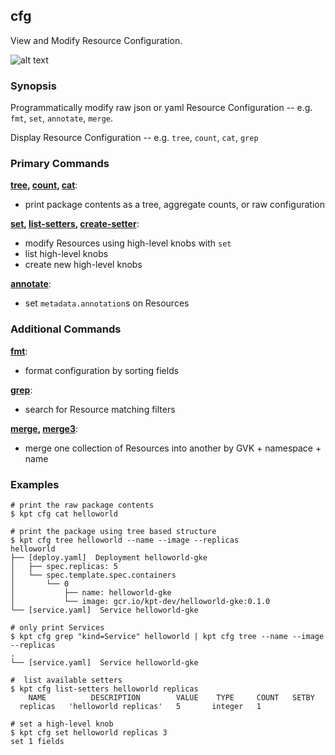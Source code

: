 ## cfg

View and Modify Resource Configuration.

![alt text][demo]

### Synopsis

Programmatically modify raw json or yaml Resource Configuration -- e.g. 
`fmt`, `set`, `annotate`, `merge`.

Display Resource Configuration -- e.g.
`tree`, `count`, `cat`, `grep`

### Primary Commands

**[tree](tree.md), [count](count.md), [cat](cat.md)**:
- print package contents as a tree, aggregate counts, or raw configuration

**[set](set.md), [list-setters](list-setters.md), [create-setter](create-setter.md)**:
- modify Resources using high-level knobs with `set`
- list high-level knobs
- create new high-level knobs

**[annotate](annotate.md)**:
- set `metadata.annotation`s on Resources

### Additional Commands

**[fmt](fmt.md)**:
- format configuration by sorting fields 

**[grep](grep.md)**:
- search for Resource matching filters

**[merge](merge.md), [merge3](merge3.md)**:
- merge one collection of Resources into another by GVK + namespace + name

### Examples

    # print the raw package contents
    $ kpt cfg cat helloworld

    # print the package using tree based structure
    $ kpt cfg tree helloworld --name --image --replicas
    helloworld
    ├── [deploy.yaml]  Deployment helloworld-gke
    │   ├── spec.replicas: 5
    │   └── spec.template.spec.containers
    │       └── 0
    │           ├── name: helloworld-gke
    │           └── image: gcr.io/kpt-dev/helloworld-gke:0.1.0
    └── [service.yaml]  Service helloworld-gke

    # only print Services
    $ kpt cfg grep "kind=Service" helloworld | kpt cfg tree --name --image --replicas
    .
    └── [service.yaml]  Service helloworld-gke

    #  list available setters
    $ kpt cfg list-setters helloworld replicas
        NAME          DESCRIPTION        VALUE    TYPE     COUNT   SETBY
      replicas   'helloworld replicas'   5       integer   1

    # set a high-level knob
    $ kpt cfg set helloworld replicas 3
    set 1 fields

### 

[demo]: https://storage.googleapis.com/kpt-dev/docs/config.gif "kpt cfg"
